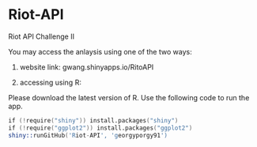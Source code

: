 # Riot-API
Riot API Challenge II

You may access the anlaysis using one of the two ways:
1) website link: gwang.shinyapps.io/RitoAPI

2) accessing using R:

Please download the latest version of R. Use the following code to run the app.

```s
if (!require("shiny")) install.packages("shiny")
if (!require("ggplot2")) install.packages("ggplot2")
shiny::runGitHub('Riot-API', 'georgyporgy91')
```

